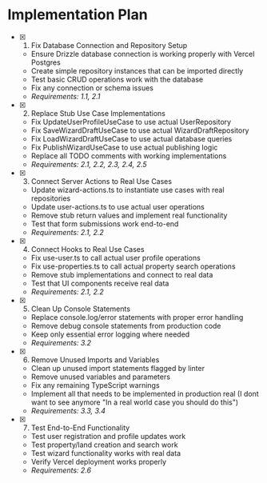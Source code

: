 # Implementation Plan

- [x] 1. Fix Database Connection and Repository Setup

  - Ensure Drizzle database connection is working properly with Vercel Postgres
  - Create simple repository instances that can be imported directly
  - Test basic CRUD operations work with the database
  - Fix any connection or schema issues
  - _Requirements: 1.1, 2.1_

- [x] 2. Replace Stub Use Case Implementations

  - Fix UpdateUserProfileUseCase to use actual UserRepository
  - Fix SaveWizardDraftUseCase to use actual WizardDraftRepository
  - Fix LoadWizardDraftUseCase to use actual database queries
  - Fix PublishWizardUseCase to use actual publishing logic
  - Replace all TODO comments with working implementations
  - _Requirements: 2.1, 2.2, 2.3, 2.4, 2.5_

- [x] 3. Connect Server Actions to Real Use Cases

  - Update wizard-actions.ts to instantiate use cases with real repositories
  - Update user-actions.ts to use actual user operations
  - Remove stub return values and implement real functionality
  - Test that form submissions work end-to-end
  - _Requirements: 2.1, 2.2_

- [x] 4. Connect Hooks to Real Use Cases

  - Fix use-user.ts to call actual user profile operations
  - Fix use-properties.ts to call actual property search operations
  - Remove stub implementations and connect to real data
  - Test that UI components receive real data
  - _Requirements: 2.1, 2.2_

- [x] 5. Clean Up Console Statements

  - Replace console.log/error statements with proper error handling
  - Remove debug console statements from production code
  - Keep only essential error logging where needed
  - _Requirements: 3.2_

- [x] 6. Remove Unused Imports and Variables

  - Clean up unused import statements flagged by linter
  - Remove unused variables and parameters
  - Fix any remaining TypeScript warnings
  - Implement all that needs to be implemented in production real (I dont want to see anymore "In a real world case you should do this")
  - _Requirements: 3.3, 3.4_

- [x] 7. Test End-to-End Functionality
  - Test user registration and profile updates work
  - Test property/land creation and search work
  - Test wizard functionality works with real data
  - Verify Vercel deployment works properly
  - _Requirements: 2.6_
